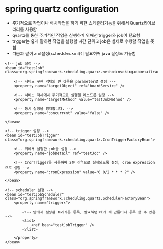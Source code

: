 # spring quartz configuration

- 주기적으로 작업이나 배치작업을 하기 위한 스케줄러기능을 위해서 Quartz라이브러리를 사용함<br>
- quartz를 통한 주기적인 작업을 실행하기 위해선 trigger와 job이 필요함<br>
- trigger는 쉽게 말하면 작업을 실행할 시간 단위고 job은 실제로 수행할 작업을 뜻함<br>
- 다음과 같이 xml설정(scheduler.xml)이 필요하며 java 설정도 가능함<br>

~~~
<!-- job 설정 -->
<bean id="testJob" class="org.springframework.scheduling.quartz.MethodInvokingJobDetailFactoryBean">

    <!-- 서비스 구현 객체의 빈 이름을 parameter로 설정 -->
    <property name="targetObject" ref="boardService" />

    <!-- 서비스 객체에서 주기적으로 실행될 메소드른 설정 -->
    <property name="targetMethod" value="testJobMethod" />

    <!-- 동시 실행을 방지합니다. -->
    <property name="concurrent" value="false" />

</bean>

<!-- trigger 설정 -->
<bean id="testJobTrigger" class="org.springframework.scheduling.quartz.CronTriggerFactoryBean">
	
	<!-- 위에서 설정한 job을 설정 -->
    <property name="jobDetail" ref="testJob" />

    <!-- CronTrigger를 사용하여 2분 간격으로 실행되도록 설정, cron expression으로 설정 -->
    <property name="cronExpression" value="0 0/2 * * * ?" />

</bean>

<!-- scheduler 설정 -->
<bean id="testJobScheduler" class="org.springframework.scheduling.quartz.SchedulerFactoryBean">
    <property name="triggers">

        <!-- 앞에서 설정한 트리거를 등록, 필요하면 여러 개 만들어서 등록 할 수 있음 -->
        <list>
			<ref bean="testJobTrigger" />
		</list>
		
    </property>
</bean>
~~~